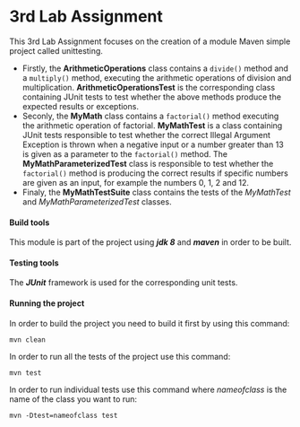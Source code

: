 # 3rd Lab Assignment #

This 3rd Lab Assignment focuses on the creation of a module Maven simple project called unittesting. 

* Firstly, the **ArithmeticOperations** class contains a `divide()` method and a `multiply()` method, executing the arithmetic operations of division and multiplication. **ArithmeticOperationsTest** is the corresponding class containing JUnit tests to test whether the above methods produce the expected results or exceptions.
* Seconly, the **MyMath** class contains a `factorial()` method executing the arithmetic operation of factorial. **MyMathTest** is a class containing JUnit tests responsible to test whether the correct Illegal Argument Exception is thrown when a negative input or a number greater than 13 is given as a parameter to the `factorial()` method. The **MyMathParameterizedTest** class is responsible to test whether the `factorial()` method is producing the correct results if specific numbers are given as an input, for example the numbers 0, 1, 2 and 12.  
* Finaly, the **MyMathTestSuite** class contains the tests of the *MyMathTest* and *MyMathParameterizedTest* classes. 

#### Build tools 
This module is part of the project using ***jdk 8*** and ***maven*** in order to be built.

#### Testing tools 
The ***JUnit*** framework is used for the corresponding unit tests.

#### Running the project 
In order to build the project you need to build it first by using this command: 
```
mvn clean 
```
In order to run all the tests of the project use this command:
```
mvn test
```
In order to run individual tests use this command where *nameofclass* is the name of the class you want to run:
```
mvn -Dtest=nameofclass test
```
